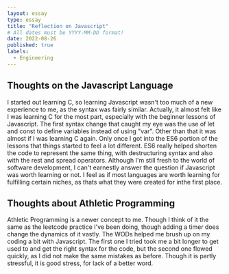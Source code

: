 ```yaml
---
layout: essay
type: essay
title: "Reflection on Javascript"
# All dates must be YYYY-MM-DD format!
date: 2022-08-26
published: true
labels:
  - Engineering
---
```


## Thoughts on the Javascript Language

I started out learning C, so learning Javascript wasn't too much of a new experience to me, as the syntax was fairly similar.  Actually, it almost felt like I was learning C for the most part, especially with the beginner lessons of Javascript.  The first syntax change that caught my eye was the use of let and const to define variables instead of using "var".  Other than that it was almost if I was learning C again.  Only once I got into the ES6 portion of the lessons that things started to feel a lot different.  ES6 really helped shorten the code to represent the same thing, with destructuring syntax and also with the rest and spread operators.  Although I'm still fresh to the world of software development, I can't earnestly answer the question if Javascript was worth learning or not.  I feel as if most languages are worth learning for fulfilling certain niches, as thats what they were created for inthe first place.
## Thoughts about Athletic Programming

Athletic Programming is a newer concept to me.  Though I think of it the same as the leetcode practice I've been doing, though adding a timer does change the dynamics of it vastly.  The WODs helped me brush up on my coding a bit with Javascript.  The first one I tried took me a bit longer to get used to and get the right syntax for the code, but the second one flowed quickly, as I did not make the same mistakes as before.  Though it is partly stressful, it is good stress, for lack of a better word.  

